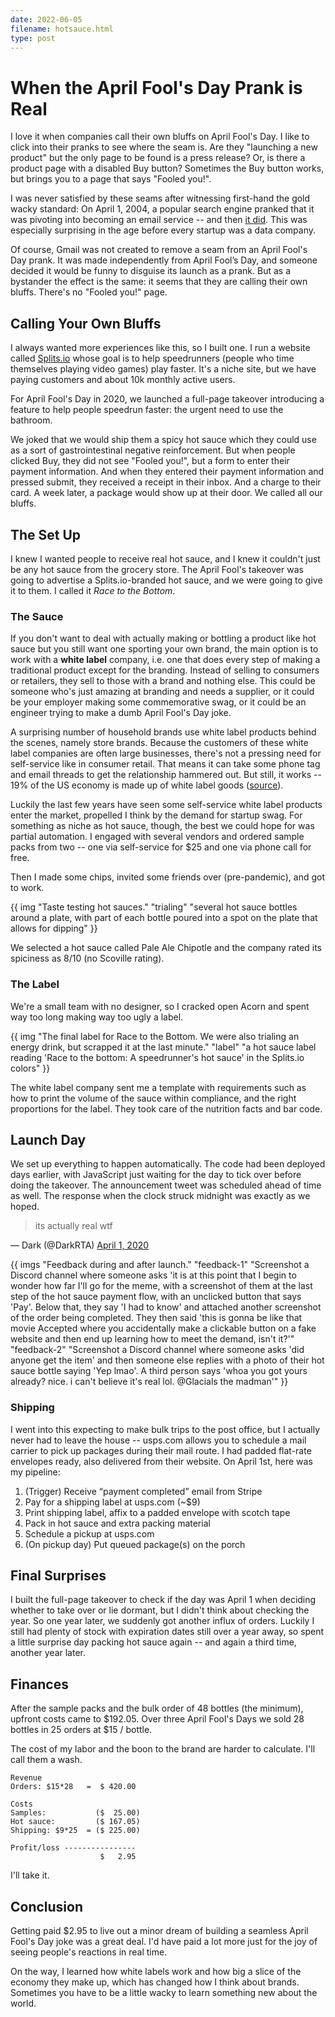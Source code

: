 ```yaml
---
date: 2022-06-05
filename: hotsauce.html
type: post
---
```


# When the April Fool's Day Prank is Real

I love it when companies call their own bluffs on April Fool's Day. I like to
click into their pranks to see where the seam is. Are they "launching a
new product" but the only page to be found is a press release? Or, is
there a product page with a disabled Buy button? Sometimes the Buy button
works, but brings you to a page that says "Fooled you!".

I was never satisfied by these seams after witnessing first-hand the gold wacky
standard: On April 1, 2004, a popular search engine pranked that it was pivoting
into becoming an email service -- and then [it
did](http://googlepress.blogspot.com/2004/04/google-gets-message-launches-gmail.html).
This was especially surprising in the age before every startup was a data
company.

Of course, Gmail was not created to remove a seam from an April Fool's Day
prank. It was made independently from April Fool’s Day, and someone decided it
would be funny to disguise its launch as a prank. But as a bystander the
effect is the same: it seems that they are calling their own bluffs. There's
no "Fooled you!" page.

## Calling Your Own Bluffs

I always wanted more experiences like this, so I built one. I run a website
called [Splits.io](https://splits.io) whose goal is to help
speedrunners (people who time themselves playing video games) play faster.
It's a niche site, but we have paying customers and about 10k monthly active
users.

For April Fool's Day in 2020, we launched a full-page takeover introducing a
feature to help people speedrun faster: the urgent need to use the bathroom.

We joked that we would ship them a spicy hot sauce which they could use as a
sort of gastrointestinal negative reinforcement. But when people clicked Buy,
they did not see "Fooled you!", but a form to enter their payment
information. And when they entered their payment information and pressed
submit, they received a receipt in their inbox. And a charge to their card. A
week later, a package would show up at their door.
We called all our bluffs.

## The Set Up

I knew I wanted people to receive real hot sauce, and I knew it couldn't just
be any hot sauce from the grocery store. The April Fool's takeover was going
to advertise a Splits.io-branded hot sauce, and we were going to give it to
them. I called it _Race to the Bottom_.

### The Sauce

If you don't want to deal with actually making or bottling a product like hot
sauce but you still want one sporting your own brand, the main option is to
work with a
**white label** company, i.e. one that does every step of making a
traditional product except for the branding. Instead of selling to consumers
or retailers, they sell to those with a brand and nothing else. This could be
someone who's just amazing at branding and needs a supplier, or it could be
your employer making some commemorative swag, or it could be an engineer
trying to make a dumb April Fool's Day joke.

A surprising number of household brands use white label products behind the
scenes, namely store brands. Because the customers of these white label
companies are often large businesses, there's not a pressing need for
self-service like in consumer retail. That means it can take some phone tag
and email threads to get the relationship hammered out. But still, it works --
19% of the US economy is made up of white label goods
([source](https://www.statista.com/topics/1076/private-label-market/#topicHeader__wrapper)).

Luckily the last few years have seen some self-service white label products
enter the market, propelled I think by the demand for startup swag. For
something as niche as hot sauce, though, the best we could hope for was
partial automation. I engaged with several vendors and ordered sample packs
from two -- one via self-service for $25 and one via phone call for free.

Then I made some chips, invited some friends over (pre-pandemic), and got to
work.

{{ img
  "Taste testing hot sauces."
  "trialing"
  "several hot sauce bottles around a plate, with part of each bottle poured into a spot on the plate that allows for dipping"
}}

We selected a hot sauce called Pale Ale Chipotle and the company rated its
spiciness as 8/10 (no Scoville rating).

### The Label

We're a small team with no designer, so I cracked open Acorn and spent way too
long making way too ugly a label.

{{ img
  "The final label for Race to the Bottom. We were also trialing an energy drink, but scrapped it at the last minute."
  "label"
  "a hot sauce label reading 'Race to the bottom: A speedrunner's hot sauce' in the Splits.io colors"
}}

The white label company sent me a template with requirements such as how to
print the volume of the sauce within compliance, and the right proportions for
the label. They took care of the nutrition facts and bar code.

## Launch Day

We set up everything to happen automatically. The code had been deployed days
earlier, with JavaScript just waiting for the day to tick over before doing
the takeover. The announcement tweet was scheduled ahead of time as well.
The response when the clock struck midnight was exactly as we hoped.

> its actually real wtf

&mdash; Dark (@DarkRTA)
[April 1, 2020](https://twitter.com/DarkRTA/status/1245495897875759108)

{{ imgs
  "Feedback during and after launch."
  "feedback-1"
  "Screenshot a Discord channel where someone asks 'it is at this point that I begin to wonder how far I'll go for the meme, with a screenshot of them at the last step of the hot sauce payment flow, with an unclicked button that says 'Pay'. Below that, they say 'I had to know' and attached another screenshot of the order being completed. They then said 'this is gonna be like that movie Accepted where you accidentally make a clickable button on a fake website and then end up learning how to meet the demand, isn't it?'"
  "feedback-2"
  "Screenshot a Discord channel where someone asks 'did anyone get the item' and then someone else replies with a photo of their hot sauce bottle saying 'Yep lmao'. A third person says 'whoa you got yours already? nice. i can't believe it's real lol. @Glacials the madman'"
}}

### Shipping

I went into this expecting to make bulk trips to the post office, but I
actually never had to leave the house -- usps.com allows you to schedule a
mail carrier to pick up packages during their mail route. I had padded
flat-rate envelopes ready, also delivered from their website. On April 1st,
here was my pipeline:

1. (Trigger) Receive “payment completed” email from Stripe</li>
2. Pay for a shipping label at usps.com (~$9)</li>
3. Print shipping label, affix to a padded envelope with scotch tape</li>
4. Pack in hot sauce and extra packing material</li>
5. Schedule a pickup at usps.com</li>
6. (On pickup day) Put queued package(s) on the porch</li>

## Final Surprises

I built the full-page takeover to check if the day was April 1 when deciding
whether to take over or lie dormant, but I didn't think about checking the
year. So one year later, we suddenly got another influx of orders. Luckily I
still had plenty of stock with expiration dates still over a year away, so
spent a little surprise day packing hot sauce again -- and again a third time,
another year later.

## Finances

After the sample packs and the bulk order of 48 bottles (the minimum), upfront
costs came to $192.05. Over three April Fool's Days we sold 28 bottles in 25
orders at $15 / bottle.

The cost of my labor and the boon to the brand are harder to calculate. I'll
call them a wash.

```plain
Revenue
Orders: $15*28   =  $ 420.00

Costs
Samples:           ($  25.00)
Hot sauce:         ($ 167.05)
Shipping: $9*25  = ($ 225.00)

Profit/loss ----------------
                    $   2.95
```

I'll take it.

## Conclusion

Getting paid $2.95 to live out a minor dream of building a seamless April Fool's
Day joke was a great deal. I'd have paid a lot more just for the joy of seeing
people's reactions in real time.

On the way, I learned how white labels work and how big a slice of the economy
they make up, which has changed how I think about brands. Sometimes you have to
be a little wacky to learn something new about the world.

